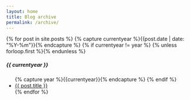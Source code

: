 ```yaml
---
layout: home
title: Blog archive
permalink: /archive/
---
```

<div class="page-content wc-container">
	<div class="post">
		{% for post in site.posts %}
			{% capture currentyear %}{{post.date | date: "%Y-%m"}}{% endcapture %}
			{% if currentyear != year %}
				{% unless forloop.first %}</ul>{% endunless %}
					<h5>{{ currentyear }}</h5>
					<ul class="posts">
					{% capture year %}{{currentyear}}{% endcapture %} 
				{% endif %}
			<li><a href="{{ post.url | relative_url }}">{{ post.title }}</a></li>
	{% endfor %}

